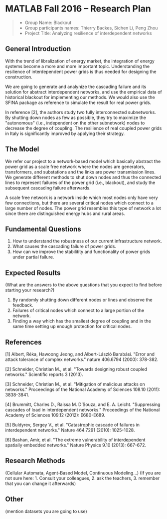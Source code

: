 # MATLAB Fall 2016 – Research Plan

> * Group Name: Blackout
> * Group participants names: Thierry Backes, Sichen Li, Peng Zhou
> * Project Title: Analyzing resilience of interdependent networks

## General Introduction

With the trend of libralization of energy market, the integration of energy systems become a more and more important topic. Understanding the resilience of interdependent power grids is thus needed for designing the construction. 

We are going to generate and analynize the cascading failure and its solution for abstract interdependent networks, and use the empirical data of historical blackout for implementing our methods. We would also use the SFINA package as reference to simulate the result for real power grids.

In reference [2], the authors study two fully interconnected subnetworks. By shutting down nodes as few as possible, they try to maximize the "autonomous" (i.e., independent on the other subnetwork) nodes to decrease the degree of coupling. The resilience of real coupled power grids in Italy is significantly improved by applying their strategy.

## The Model

We refer our project to a network-based model which basically abstract the power grid as a scale free network where the nodes are generators, transformers, and substations and the links are power transmission lines. We generate different methods to shut down nodes and thus the connected lines to represent failures of the power grid (i.e., blackout), and study the subsequent cascading failure afterwards.

A scale free network is a network inside which most nodes only have very few connections, but there are several critical nodes which connect to a large number of nodes. The power grid resembles this type of network a lot since there are distinguished energy hubs and rural areas.

## Fundamental Questions

1. How to understand the robustness of our current infrastructure network.
2. What causes the cascading failure of power grids. 
3. How can we improve the stabilitity and functionality of power grids under partial failure. 

## Expected Results

(What are the answers to the above questions that you expect to find before starting your research?)

1. By randomly shutting down different nodes or lines and observe the feedback.
2. Failures of critical nodes which connect to a large portion of the network.
3. Finding a way which has the smallest degree of coupling and in the same time setting up enough protection for critical nodes.

## References 

[1] Albert, Réka, Hawoong Jeong, and Albert-László Barabási. "Error and attack tolerance of complex networks." nature 406.6794 (2000): 378-382.

[2] Schneider, Christian M., et al. "Towards designing robust coupled networks." Scientific reports 3 (2013).

[3] Schneider, Christian M., et al. "Mitigation of malicious attacks on networks." Proceedings of the National Academy of Sciences 108.10 (2011): 3838-3841.

[4] Brummitt, Charles D., Raissa M. D’Souza, and E. A. Leicht. "Suppressing cascades of load in interdependent networks." Proceedings of the National Academy of Sciences 109.12 (2012): E680-E689.

[5] Buldyrev, Sergey V., et al. "Catastrophic cascade of failures in interdependent networks." Nature 464.7291 (2010): 1025-1028.

[6] Bashan, Amir, et al. "The extreme vulnerability of interdependent spatially embedded networks." Nature Physics 9.10 (2013): 667-672.

## Research Methods

(Cellular Automata, Agent-Based Model, Continuous Modeling...) (If you are not sure here: 1. Consult your colleagues, 2. ask the teachers, 3. remember that you can change it afterwards)

## Other

(mention datasets you are going to use)
